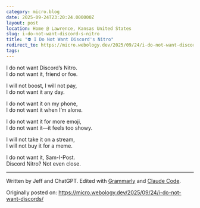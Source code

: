 ```yaml
---
category: micro.blog
date: 2025-09-24T23:20:24.000000Z
layout: post
location: Home @ Lawrence, Kansas United States
slug: i-do-not-want-discord-s-nitro
title: "⛔ I Do Not Want Discord's Nitro"
redirect_to: https://micro.webology.dev/2025/09/24/i-do-not-want-discords/
tags: 
---
```


I do not want Discord’s Nitro.  
I do not want it, friend or foe.

I will not boost, I will not pay,  
I do not want it any day.

I do not want it on my phone,  
I do not want it when I’m alone.

I do not want it for more emoji,  
I do not want it—it feels too showy.

I will not take it on a stream,  
I will not buy it for a meme.

I do not want it, Sam-I-Post.  
Discord Nitro? Not even close.

---

Written by Jeff and ChatGPT. Edited with [Grammarly](https://grammarly.com) and [Claude Code](https://claude.ai/code).

Originally posted on: https://micro.webology.dev/2025/09/24/i-do-not-want-discords/